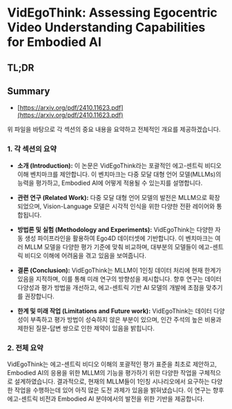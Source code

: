 # VidEgoThink: Assessing Egocentric Video Understanding Capabilities for Embodied AI
## TL;DR
## Summary
- [https://arxiv.org/pdf/2410.11623.pdf](https://arxiv.org/pdf/2410.11623.pdf)

위 파일을 바탕으로 각 섹션의 중요 내용을 요약하고 전체적인 개요를 제공하겠습니다.

### 1. 각 섹션의 요약

- **소개 (Introduction):**
  이 논문은 VidEgoThink라는 포괄적인 에고-센트릭 비디오 이해 벤치마크를 제안합니다. 이 벤치마크는 다중 모달 대형 언어 모델(MLLMs)의 능력을 평가하고, Embodied AI에 어떻게 적용될 수 있는지를 설명합니다.

- **관련 연구 (Related Work):**
  다중 모달 대형 언어 모델의 발전은 MLLM으로 확장되었으며, Vision-Language 모델은 시각적 인식을 위한 다양한 전환 레이어와 통합됩니다.

- **방법론 및 실험 (Methodology and Experiments):**
  VidEgoThink는 다양한 자동 생성 파이프라인을 활용하여 Ego4D 데이터셋에 기반합니다. 이 벤치마크는 여러 MLLM 모델을 다양한 평가 기준에 맞춰 비교하며, 대부분의 모델들이 에고-센트릭 비디오 이해에 어려움을 겪고 있음을 보여줍니다.

- **결론 (Conclusion):**
  VidEgoThink는 MLLM이 1인칭 데이터 처리에 현재 한계가 있음을 지적하며, 이를 통해 미래 연구의 방향성을 제시합니다. 향후 연구는 데이터 다양성과 평가 방법을 개선하고, 에고-센트릭 기반 AI 모델의 개발에 초점을 맞추기를 권장합니다.

- **한계 및 미래 작업 (Limitations and Future work):**
  VidEgoThink는 데이터 다양성이 부족하고 평가 방법이 성숙하지 않은 부분이 있으며, 인간 주석의 높은 비용과 제한된 질문-답변 쌍으로 인한 제약이 있음을 밝힙니다.

### 2. 전체 요약

VidEgoThink는 에고-센트릭 비디오 이해의 포괄적인 평가 표준을 최초로 제안하고, Embodied AI의 응용을 위한 MLLM의 기능을 평가하기 위한 다양한 작업을 구체적으로 설계하였습니다. 결과적으로, 현재의 MLLM들이 1인칭 시나리오에서 요구하는 다양한 작업을 수행하는데 있어 아직 많은 도전 과제가 있음을 밝혀냈습니다. 이 연구는 향후 에고-센트릭 비전과 Embodied AI 분야에서의 발전을 위한 기반을 제공합니다.